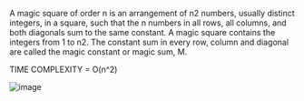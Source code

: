 A magic square of order n is an arrangement of n2 numbers, usually distinct integers, in a square, such that the n numbers in all rows, all columns, and both diagonals sum to the same constant. A magic square contains the integers from 1 to n2. The constant sum in every row, column and diagonal are called the magic constant or magic sum, M.

TIME COMPLEXITY = O(n^2)

![image](https://github.com/Aayushgupta218/Algorithms-and-complexities/assets/121601377/2fd4aae7-918c-4e21-ac69-31e2d7295a57)
